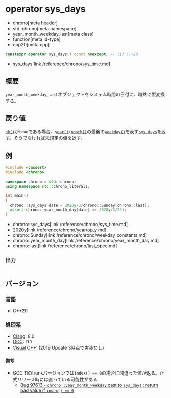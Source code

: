 # operator sys_days
* chrono[meta header]
* std::chrono[meta namespace]
* year_month_weekday_last[meta class]
* function[meta id-type]
* cpp20[meta cpp]

```cpp
constexpr operator sys_days() const noexcept; // (1) C++20
```
* sys_days[link /reference/chrono/sys_time.md]

## 概要
`year_month_weekday_last`オブジェクトをシステム時間の日付に、暗黙に型変換する。


## 戻り値
[`ok()`](ok.md)が`true`である場合、[`year()`](year.md)`/`[`month()`](month.md)の最後の[`weekday()`](weekday.md)を表す[`sys_days`](/reference/chrono/sys_time.md)を返す。そうでなければ未規定の値を返す。


## 例
```cpp example
#include <cassert>
#include <chrono>

namespace chrono = std::chrono;
using namespace std::chrono_literals;

int main()
{
  chrono::sys_days date = 2020y/3/chrono::Sunday[chrono::last];
  assert(chrono::year_month_day{date} == 2020y/3/29);
}
```
* chrono::sys_days[link /reference/chrono/sys_time.md]
* 2020y[link /reference/chrono/year/op_y.md]
* chrono::Sunday[link /reference/chrono/weekday_constants.md]
* chrono::year_month_day[link /reference/chrono/year_month_day.md]
* chrono::last[link /reference/chrono/last_spec.md]

### 出力
```
```

## バージョン
### 言語
- C++20

### 処理系
- [Clang](/implementation.md#clang): 8.0
- [GCC](/implementation.md#gcc): 11.1
- [Visual C++](/implementation.md#visual_cpp): (2019 Update 3時点で実装なし)

#### 備考
- GCC 11のtrunkバージョンでは`index() == 0`の場合に間違った値が返る。正式リリース時には直っている可能性がある
    - [Bug 97613 - `chrono::year_month_weekday` cast to `sys_days` : return bad value if `index() == 0`](https://gcc.gnu.org/bugzilla/show_bug.cgi?id=97613)
